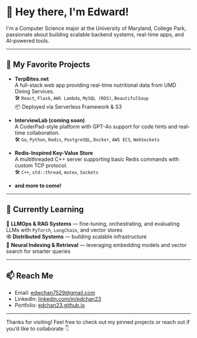 # 👋 Hey there, I'm Edward!

I'm a Computer Science major at the University of Maryland, College Park, passionate about building scalable backend systems, real-time apps, and AI-powered tools.

---

## 🔭 My Favorite Projects

- **TerpBites.net**  
  A full-stack web app providing real-time nutritional data from UMD Dining Services.  
  🛠️ `React`, `Flask`, `AWS Lambda`, `MySQL (RDS)`, `BeautifulSoup`  
  📦 Deployed via Serverless Framework & S3  

- **InterviewLab (coming soon)**  
  A CoderPad-style platform with GPT-4o support for code hints and real-time collaboration.  
  🛠️ `Go`, `Python`, `Redis`, `PostgreSQL`, `Docker`, `AWS ECS`, `WebSockets`  

- **Redis-Inspired Key-Value Store**  
  A multithreaded C++ server supporting basic Redis commands with custom TCP protocol.  
  🛠️ `C++`, `std::thread`, `mutex`, `Sockets`
- **and more to come!**
---

## 🌱 Currently Learning

🧠 **LLMOps & RAG Systems** — fine-tuning, orchestrating, and evaluating LLMs with `PyTorch`, `LangChain`, and vector stores  
🕸️ **Distributed Systems** — building scalable infrastructure                                                     
🧬 **Neural Indexing & Retrieval** — leveraging embedding models and vector search for smarter queries  

---

## 📫 Reach Me

- Email: edwchan7529@gmail.com  
- LinkedIn: [linkedin.com/in/edchan23](https://www.linkedin.com/in/edchan23/)  
- Portfolio: [edchan23.github.io](https://edchan23.github.io)  

---

Thanks for visiting! Feel free to check out my pinned projects or reach out if you’d like to collaborate 👇
